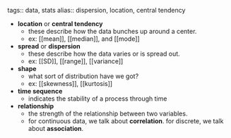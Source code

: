 tags:: data, stats
alias:: dispersion, location, central tendency

- **location** or **central tendency**
	- these describe how the data bunches up around a center.
	- ex: [[mean]], [[median]], and [[mode]]
- **spread** or **dispersion**
	- these describe how the data varies or is spread out.
	- ex: [[SD]], [[range]], [[variance]]
- **shape**
	- what sort of distribution have we got?
	- ex: [[skewness]], [[kurtosis]]
- **time sequence**
	- indicates the stability of a process through time
- **relationship**
	- the strength of the relationship between two variables.
	- for continuous data, we talk about **correlation**. for discrete, we talk about **association**.